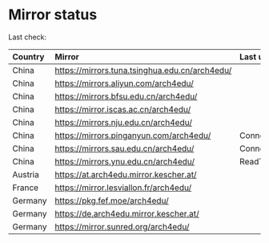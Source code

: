 <script src="./time.js"></script>
# Mirror status
Last check: <script type="text/javascript">localize(1679822197.369529);</script>

|Country|Mirror|Last update|
|:------|:-----|:----------|
|China|https://mirrors.tuna.tsinghua.edu.cn/arch4edu/|<script type="text/javascript">localize(1679811761);</script>|
|China|https://mirrors.aliyun.com/arch4edu/|<script type="text/javascript">localize(1679768955);</script>|
|China|https://mirrors.bfsu.edu.cn/arch4edu/|<script type="text/javascript">localize(1679768955);</script>|
|China|https://mirror.iscas.ac.cn/arch4edu/|<script type="text/javascript">localize(1679811761);</script>|
|China|https://mirrors.nju.edu.cn/arch4edu/|<script type="text/javascript">localize(1679726029);</script>|
|China|https://mirrors.pinganyun.com/arch4edu/|ConnectionError|
|China|https://mirrors.sau.edu.cn/arch4edu/|ConnectionError|
|China|https://mirrors.ynu.edu.cn/arch4edu/|ReadTimeout|
|Austria|https://at.arch4edu.mirror.kescher.at/|<script type="text/javascript">localize(1679768955);</script>|
|France|https://mirror.lesviallon.fr/arch4edu/|<script type="text/javascript">localize(1679768955);</script>|
|Germany|https://pkg.fef.moe/arch4edu/|<script type="text/javascript">localize(1679768955);</script>|
|Germany|https://de.arch4edu.mirror.kescher.at/|<script type="text/javascript">localize(1679768955);</script>|
|Germany|https://mirror.sunred.org/arch4edu/|<script type="text/javascript">localize(1679768955);</script>|

<script src="./tablefilter/tablefilter.js"></script>
<script src="./table.js"></script>